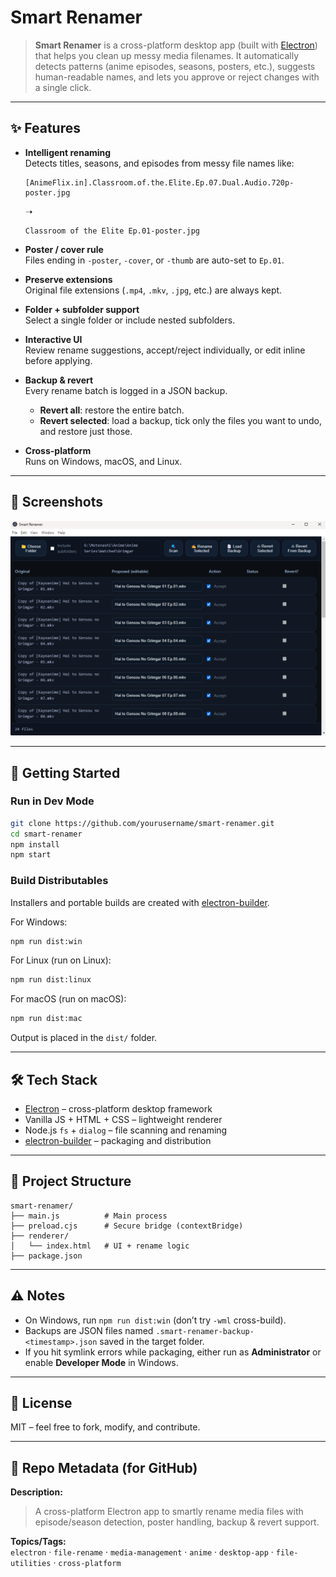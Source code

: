 # Smart Renamer

> **Smart Renamer** is a cross-platform desktop app (built with [Electron](https://electronjs.org)) that helps you clean up messy media filenames. It automatically detects patterns (anime episodes, seasons, posters, etc.), suggests human-readable names, and lets you approve or reject changes with a single click.

---

## ✨ Features

- **Intelligent renaming**  
  Detects titles, seasons, and episodes from messy file names like:  
  ```
  [AnimeFlix.in].Classroom.of.the.Elite.Ep.07.Dual.Audio.720p-poster.jpg
  ```
  ➝  
  ```
  Classroom of the Elite Ep.01-poster.jpg
  ```

- **Poster / cover rule**  
  Files ending in `-poster`, `-cover`, or `-thumb` are auto-set to `Ep.01`.

- **Preserve extensions**  
  Original file extensions (`.mp4`, `.mkv`, `.jpg`, etc.) are always kept.

- **Folder + subfolder support**  
  Select a single folder or include nested subfolders.

- **Interactive UI**  
  Review rename suggestions, accept/reject individually, or edit inline before applying.

- **Backup & revert**  
  Every rename batch is logged in a JSON backup.  
  - **Revert all**: restore the entire batch.  
  - **Revert selected**: load a backup, tick only the files you want to undo, and restore just those.

- **Cross-platform**  
  Runs on Windows, macOS, and Linux.

---

## 📸 Screenshots

*![alt text](image.png)*

---

## 🚀 Getting Started

### Run in Dev Mode

```bash
git clone https://github.com/yourusername/smart-renamer.git
cd smart-renamer
npm install
npm start
```

### Build Distributables

Installers and portable builds are created with [electron-builder](https://www.electron.build/).

For Windows:
```bash
npm run dist:win
```

For Linux (run on Linux):
```bash
npm run dist:linux
```

For macOS (run on macOS):
```bash
npm run dist:mac
```

Output is placed in the `dist/` folder.

---

## 🛠 Tech Stack

- [Electron](https://electronjs.org) – cross-platform desktop framework  
- Vanilla JS + HTML + CSS – lightweight renderer  
- Node.js `fs` + `dialog` – file scanning and renaming  
- [electron-builder](https://www.electron.build) – packaging and distribution  

---

## 📂 Project Structure

```
smart-renamer/
├── main.js          # Main process
├── preload.cjs      # Secure bridge (contextBridge)
├── renderer/
│   └── index.html   # UI + rename logic
├── package.json
```

---

## ⚠️ Notes

- On Windows, run `npm run dist:win` (don’t try `-wml` cross-build).  
- Backups are JSON files named `.smart-renamer-backup-<timestamp>.json` saved in the target folder.  
- If you hit symlink errors while packaging, either run as **Administrator** or enable **Developer Mode** in Windows.

---

## 📜 License

MIT – feel free to fork, modify, and contribute.

---

## 🌟 Repo Metadata (for GitHub)

**Description:**  
> A cross-platform Electron app to smartly rename media files with episode/season detection, poster handling, backup & revert support.

**Topics/Tags:**  
`electron` · `file-rename` · `media-management` · `anime` · `desktop-app` · `file-utilities` · `cross-platform`
